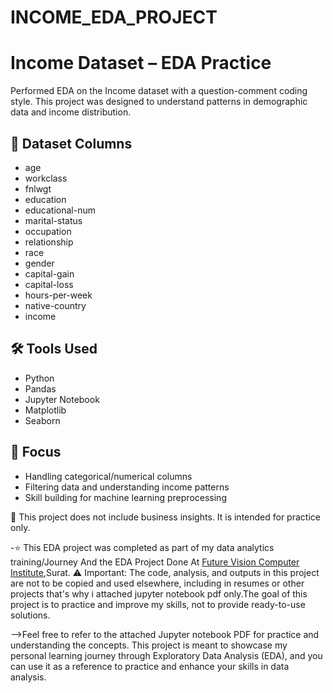 # INCOME_EDA_PROJECT

# Income Dataset – EDA Practice

Performed EDA on the Income dataset with a question-comment coding style. This project was designed to understand patterns in demographic data and income distribution.

## 📌 Dataset Columns
- age
- workclass
- fnlwgt
- education
- educational-num
- marital-status
- occupation
- relationship
- race
- gender
- capital-gain
- capital-loss
- hours-per-week
- native-country
- income

## 🛠️ Tools Used
- Python
- Pandas
- Jupyter Notebook
- Matplotlib
- Seaborn

## 🎯 Focus
- Handling categorical/numerical columns
- Filtering data and understanding income patterns
- Skill building for machine learning preprocessing

📎 This project does not include business insights. It is intended for practice only.

-⭐ This EDA project was completed as part of my data analytics training/Journey And the EDA Project Done At <a href="https://futurevisioncomputers.com/">Future Vision Computer Institute</a>,Surat.
⚠️ Important: The code, analysis, and outputs in this project are not to be copied and used elsewhere, including in resumes or other projects that's why i attached jupyter notebook pdf only.The goal of this project is to practice and improve my skills, not to provide ready-to-use solutions.

-->Feel free to refer to the attached Jupyter notebook PDF for practice and understanding the concepts. This project is meant to showcase my personal learning journey through Exploratory Data Analysis (EDA), and you can use it as a reference to practice and enhance your skills in data analysis.
